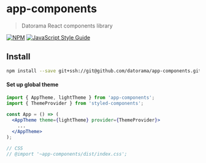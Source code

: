 # app-components

> Datorama React components library

[![NPM](https://img.shields.io/npm/v/app-components.svg)](https://www.npmjs.com/package/app-components) [![JavaScript Style Guide](https://img.shields.io/badge/code_style-standard-brightgreen.svg)](https://standardjs.com)

## Install
```bash
npm install --save git+ssh://git@github.com/datorama/app-components.git
```

#### Set up global theme
```jsx
import { AppTheme, lightTheme } from 'app-components';
import { ThemeProvider } from 'styled-components';
    
const App = () => (
  <AppTheme theme={lightTheme} provider={ThemeProvider}>
    ...
  </AppTheme>
);

// CSS
// @import '~app-components/dist/index.css';
```
